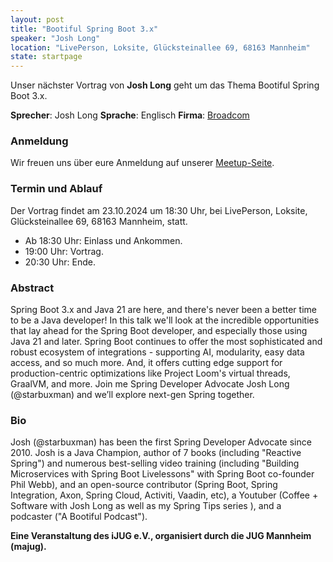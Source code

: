```yaml
---
layout: post
title: "Bootiful Spring Boot 3.x"
speaker: "Josh Long"
location: "LivePerson, Loksite, Glücksteinallee 69, 68163 Mannheim"
state: startpage
---
```


Unser nächster Vortrag von **Josh Long** geht um das Thema Bootiful Spring Boot 3.x.

**Sprecher**: Josh Long **Sprache**: Englisch **Firma**: [Broadcom](https://www.broadcom.com/)

### Anmeldung
Wir freuen uns über eure Anmeldung auf unserer [Meetup-Seite](https://www.meetup.com/de-DE/mannheim-java-usergroup/events/304039458/).


### Termin und Ablauf
Der Vortrag findet am 23.10.2024 um 18:30 Uhr, bei LivePerson, Loksite, Glücksteinallee 69, 68163 Mannheim, statt.
* Ab 18:30 Uhr: Einlass und Ankommen.
* 19:00 Uhr: Vortrag.
* 20:30 Uhr: Ende.

### Abstract
Spring Boot 3.x and Java 21 are here, and there's never been a better time to be a Java developer! In this talk we'll look at the incredible opportunities that lay ahead for the Spring Boot developer, and especially those using Java 21 and later. Spring Boot continues to offer the most sophisticated and robust ecosystem of integrations - supporting AI, modularity, easy data access, and so much more. And, it offers cutting edge support for production-centric optimizations like Project Loom's virtual threads, GraalVM, and more. Join me Spring Developer Advocate Josh Long (@starbuxman) and we’ll explore next-gen Spring together.

### Bio
Josh (@starbuxman) has been the first Spring Developer Advocate since 2010. Josh is a Java Champion, author of 7 books (including "Reactive Spring") and numerous best-selling video training (including "Building Microservices with Spring Boot Livelessons" with Spring Boot co-founder Phil Webb), and an open-source contributor (Spring Boot, Spring Integration, Axon, Spring Cloud, Activiti, Vaadin, etc), a Youtuber (Coffee + Software with Josh Long as well as my Spring Tips series ), and a podcaster ("A Bootiful Podcast").


**Eine Veranstaltung des iJUG e.V., organisiert durch die JUG Mannheim (majug).**
